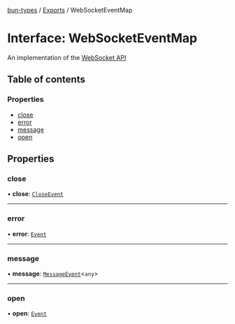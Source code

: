[bun-types](https://github.com/oven-sh/bun-types/blob/master/api-docs/README.md) / [Exports](https://github.com/oven-sh/bun-types/blob/master/api-docs/modules.md) / WebSocketEventMap

# Interface: WebSocketEventMap

An implementation of the [WebSocket API](https://developer.mozilla.org/en-US/docs/Web/API/WebSocket)

## Table of contents

### Properties

- [close](https://github.com/oven-sh/bun-types/blob/master/api-docs/interfaces/WebSocketEventMap.md#close)
- [error](https://github.com/oven-sh/bun-types/blob/master/api-docs/interfaces/WebSocketEventMap.md#error)
- [message](https://github.com/oven-sh/bun-types/blob/master/api-docs/interfaces/WebSocketEventMap.md#message)
- [open](https://github.com/oven-sh/bun-types/blob/master/api-docs/interfaces/WebSocketEventMap.md#open)

## Properties

### close

• **close**: [`CloseEvent`](https://github.com/oven-sh/bun-types/blob/master/api-docs/modules.md#closeevent)

___

### error

• **error**: [`Event`](https://github.com/oven-sh/bun-types/blob/master/api-docs/modules.md#event)

___

### message

• **message**: [`MessageEvent`](https://github.com/oven-sh/bun-types/blob/master/api-docs/modules.md#messageevent)<`any`\>

___

### open

• **open**: [`Event`](https://github.com/oven-sh/bun-types/blob/master/api-docs/modules.md#event)
